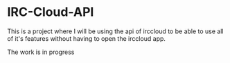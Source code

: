# IRC-Cloud-API

This is a project where I will be using the api of irccloud to be able to use all of it's features without having to open the irccloud app.

The work is in progress
